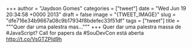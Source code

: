 
+++
author = "Jaydson Gomes"
categories = ["tweet"]
date = "Wed Jun 19 20:34:58 +0000 2013"
draft = false
image = "{TWEET_IMAGE}"
slug = "dfe716e34b9667a08c9b17934f8bdefec33f51df"
tags = ["tweet"]
title = """Quer dar uma palestra mas..."""
+++
Quer dar uma palestra massa de #JavaScript? Call for papers da #SouDevCon está aberta http://t.co/VsGTZPId9h

